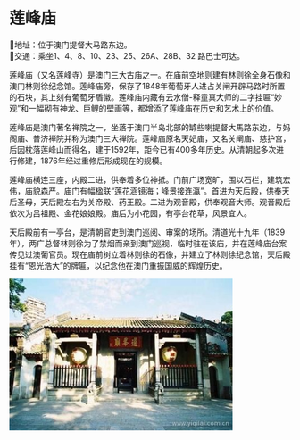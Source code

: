 # 莲峰庙  
📍地址：位于澳门提督大马路东边。   
🚌交通：乘坐1、4、8、10、23、25、26A、28B、32 路巴士可达。   
  
莲峰庙（又名莲峰寺）是澳门三大古庙之一。在庙前空地则建有林则徐全身石像和澳门林则徐纪念馆。莲峰庙旁，保存了1848年葡萄牙人进占关闸开辟马路时所置的石块，其上刻有葡萄牙盾徽。莲峰庙内藏有云水僧-释童真大师的二字挂匾“妙观”和一幅砌有神龙、巨鲤的壁画等，都增添了莲峰庙在历史和艺术上的价值。   
  
莲峰庙是澳门著名禅院之一，坐落于澳门半岛北部的罅些喇提督大馬路东边，与妈阁庙、普济禅院并称为澳门三大禅院。莲峰庙原名天妃庙，又名关阐庙、慈护宫，后因枕落莲峰山而得名，建于1592年，距今已有400多年历史。从清朝起多次进行修建，1876年经过重修后形成现在的规模。   
  
莲峰庙横连三座，内殿二进，供奉着多位神抵。门前广场宽旷，围以石栏，建筑宏伟，庙貌森严。庙门有幅楹联“莲花涵镜海；峰景接连瀛”。首进为天后殿，供奉天后圣母，天后殿左右为关帝殿、药王殿。二进为观音殿，供奉观音大师。观音殿后依次为吕祖殿、金花娘娘殿。庙后为小花园，有亭台花草，风景宜人。   
  
天后殿前有一亭台，是清朝官吏到澳门巡阅、审案的场所。清道光十九年（1839年），两广总督林则徐为了禁烟而亲到澳门巡视，临时驻在该庙，并在莲峰庙台案传见过澳葡官员。现在庙前树立着林则徐的石像，并建立了林则徐纪念馆，天后殿挂有“恩光浩大”的牌匾，以纪念他在澳门重振国威的辉煌历史。   
  
![](https://raw.githubusercontent.com/szqq0512/Pic/main/img/202201212109582.png)  